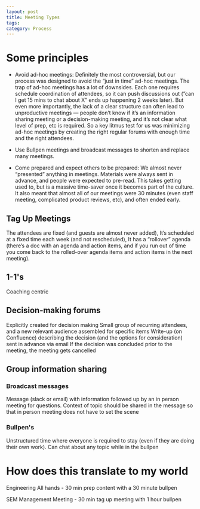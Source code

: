 ```yaml
---
layout: post
title: Meeting Types
tags: 
category: Process
---
```

# Some principles

* Avoid ad-hoc meetings: Definitely the most controversial, but our process was designed to avoid the “just in time” ad-hoc meetings. The trap of ad-hoc meetings has a lot of downsides. Each one requires schedule coordination of attendees, so it can push discussions out (”can I get 15 mins to chat about X” ends up happening 2 weeks later). But even more importantly, the lack of a clear structure can often lead to unproductive meetings — people don’t know if it’s an information sharing meeting or a decision-making meeting, and it’s not clear what level of prep, etc is required. So a key litmus test for us was minimizing ad-hoc meetings by creating the right regular forums with enough time and the right attendees.   

* Use Bullpen meetings and broadcast messages to shorten and replace many meetings.   

* Come prepared and expect others to be prepared: We almost never “presented” anything in meetings. Materials were always sent in advance, and people were expected to pre-read. This takes getting used to, but is a massive time-saver once it becomes part of the culture. It also meant that almost all of our meetings were 30 minutes (even staff meeting, complicated product reviews, etc), and often ended early.  

## Tag Up Meetings

The attendees are fixed (and guests are almost never added), 
It’s scheduled at a fixed time each week (and not rescheduled), 
It has a “rollover” agenda (there’s a doc with an agenda and action items, and if you run out of time you come back to the rolled-over agenda items and action items in the next meeting).

## 1-1's

Coaching centric

## Decision-making forums

Explicitly created for decision making
Small group of recurring attendees, and a new relevant audience assembled for specific items
Write-up (on Confluence) describing the decision (and the options for consideration) sent in advance via email
If the decision was concluded prior to the meeting, the meeting gets cancelled

## Group information sharing

### Broadcast messages

Message (slack or email) with information followed up by an in person meeting for questions. Context of topic should be shared in the message so that in person meeting does not have to set the scene

### Bullpen's

Unstructured time where everyone is required to stay (even if they are doing their own work). Can chat about any topic while in the bullpen

# How does this translate to my world

Engineering All hands - 30 min prep content  with a 30 minute bullpen

SEM Management Meeting - 30 min tag up meeting with 1 hour bullpen


